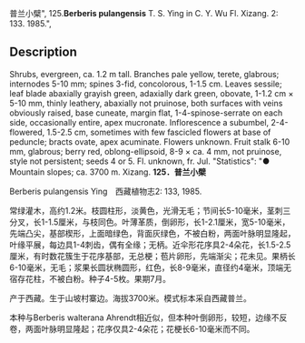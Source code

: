 普兰小檗",
125.**Berberis pulangensis** T. S. Ying in C. Y. Wu Fl. Xizang. 2: 133. 1985.",

## Description
Shrubs, evergreen, ca. 1.2 m tall. Branches pale yellow, terete, glabrous; internodes 5-10 mm; spines 3-fid, concolorous, 1-1.5 cm. Leaves sessile; leaf blade abaxially grayish green, adaxially dark green, obovate, 1-1.2 cm × 5-10 mm, thinly leathery, abaxially not pruinose, both surfaces with veins obviously raised, base cuneate, margin flat, 1-4-spinose-serrate on each side, occasionally entire, apex mucronate. Inflorescence a subumbel, 2-4-flowered, 1.5-2.5 cm, sometimes with few fascicled flowers at base of peduncle; bracts ovate, apex acuminate. Flowers unknown. Fruit stalk 6-10 mm, glabrous; berry red, oblong-ellipsoid, 8-9 × ca. 4 mm, not pruinose, style not persistent; seeds 4 or 5. Fl. unknown, fr. Jul.
  "Statistics": "● Mountain slopes; ca. 3700 m. Xizang.
**125．普兰小檗**

Berberis pulangensis Ying　西藏植物志2: 133, 1985.

常绿灌木，高约1.2米。枝圆柱形，淡黄色，光滑无毛；节间长5-10毫米，茎刺三分叉，长1-1.5厘米，与枝同色。叶薄革质，倒卵形，长1-2.1厘米，宽5-10毫米，先端凸尖，基部楔形，上面暗绿色，背面灰绿色，不被白粉，两面叶脉明显隆起，叶缘平展，每边具1-4刺齿，偶有全缘；无柄。近伞形花序具2-4朵花，长1.5-2.5厘米，有时数花簇生于花序基部，无总梗；苞片卵形，先端渐尖；花未见。果柄长6-10毫米，无毛；浆果长圆状椭圆形，红色，长8-9毫米，直径约4毫米，顶端无宿存花柱，不被白粉。种子4-5枚。果期7月。

产于西藏。生于山坡村寨边。海拔3700米。模式标本采自西藏普兰。

本种与Berberis walterana Ahrendt相近似，但本种叶倒卵形，较短，边缘不反卷，两面叶脉明显隆起；花序仅具2-4朵花；花梗长6-10毫米而不同。
